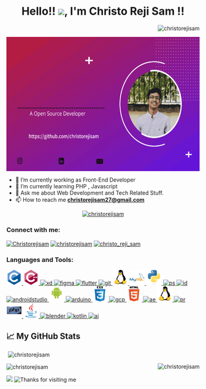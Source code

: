 <h1 align="center"> Hello!! <img  src="https://raw.githubusercontent.com/MartinHeinz/MartinHeinz/master/wave.gif" width="30px">, I'm Christo Reji Sam !! </h1>
<p align="right"> <img src="https://komarev.com/ghpvc/?username=christorejisam&label=Profile%20views&color=0e75b6&style=flat" alt="christorejisam" /> </p>
<img align="center" alt="GIF" src="https://github.com/christorejisam/christorejisam/blob/main/login.gif" width="1800" height="350 >
<img align="right" alt="png" src="https://github.com/christorejisam/christorejisam/blob/main/my-octocat.png" width="350" height="450" />


- 🔭 I’m currently working as Front-End Developer 
- 🌱 I’m currently learning PHP ,  Javascript 
- 💬 Ask me about Web Development and Tech Related Stuff. 
- 📫 How to reach me **christorejisam27@gmail.com** 


<p align="center"> <a href="https://github.com/ryo-ma/github-profile-trophy"><img src="https://github-profile-trophy.vercel.app//?username=christorejisam" alt="christorejisam" /></a> </p>

<h3 align="left">Connect with me:</h3>
<p align="left">
<a href="https://twitter.com/Christorejisam" target="blank"><img align="center" src="https://cdn.jsdelivr.net/npm/simple-icons@3.0.1/icons/twitter.svg" alt="Christorejisam" height="30" width="40" /></a>
<a href="https://linkedin.com/in/christorejisam" target="blank"><img align="center" src="https://cdn.jsdelivr.net/npm/simple-icons@3.0.1/icons/linkedin.svg" alt="christorejisam" height="30" width="40" /></a>
<a href="https://instagram.com/christo_reji_sam" target="blank"><img align="center" src="https://cdn.jsdelivr.net/npm/simple-icons@3.0.1/icons/instagram.svg" alt="christo_reji_sam" height="30" width="40" /></a>
</p>

<p> <h3 align="left">Languages and Tools:</h3> </p>
<p align="left"> 
<a href="https://www.cprogramming.com/" target="_blank"> <img src="https://raw.githubusercontent.com/devicons/devicon/master/icons/c/c-original.svg" alt="c" width="40" height="40"/> </a> 
<a href="https://www.w3schools.com/cpp/" target="_blank"> <img src="https://raw.githubusercontent.com/devicons/devicon/master/icons/cplusplus/cplusplus-original.svg" alt="cplusplus" width="40" height="40"/> </a>
<a href="https://www.adobe.com/products/xd.html" target="_blank"> <img src="https://img.icons8.com/color/48/000000/adobe-xd.png" alt="xd" width="40" height="40"/> </a>
<a href="https://www.figma.com/" target="_blank"> <img src="https://www.vectorlogo.zone/logos/figma/figma-icon.svg" alt="figma" width="40" height="40"/> </a>
<a href="https://flutter.dev" target="_blank"> <img src="https://www.vectorlogo.zone/logos/flutterio/flutterio-icon.svg" alt="flutter" width="40" height="40"/> </a> 
<a href="https://git-scm.com/" target="_blank"> <img src="https://www.vectorlogo.zone/logos/git-scm/git-scm-icon.svg" alt="git" width="40" height="40"/> </a> 
<a href="https://www.linux.org/" target="_blank"> <img src="https://raw.githubusercontent.com/devicons/devicon/master/icons/linux/linux-original.svg" alt="linux" width="40" height="40"/> </a> 
<a href="https://www.mysql.com/" target="_blank"> <img src="https://raw.githubusercontent.com/devicons/devicon/master/icons/mysql/mysql-original-wordmark.svg" alt="mysql" width="40" height="40"/> </a> 
<a href="https://www.python.org" target="_blank"> <img src="https://raw.githubusercontent.com/devicons/devicon/master/icons/python/python-original.svg" alt="python" width="40" height="40"/> </a>  
<a href="https://www.adobe.com/products/photoshop.html" target="_blank"> <img src="https://img.icons8.com/color/48/000000/adobe-photoshop.png" alt="ps" width="40" height="40"/> </a>
<a href="https://www.adobe.com/products/indesign.html" target="_blank"> <img src="https://img.icons8.com/color/48/000000/adobe-indesign.png" alt="id" width="40" height="40"/> </a> 
<a href="https://developer.android.com/studio" target="_blank"> <img src="https://img.icons8.com/fluent/48/000000/android-os.png" alt="androidstudio" width="40" height="40"/> </a> 
<a href="https://developer.android.com" target="_blank"> <img src="https://raw.githubusercontent.com/devicons/devicon/master/icons/android/android-original-wordmark.svg" alt="android" width="40" height="40"/> </a> 
<a href="https://www.arduino.cc/" target="_blank"> <img src="https://cdn.worldvectorlogo.com/logos/arduino-1.svg" alt="arduino" width="40" height="40"/> </a> 
<a href="https://www.w3schools.com/css/" target="_blank"> <img src="https://raw.githubusercontent.com/devicons/devicon/master/icons/css3/css3-original-wordmark.svg" alt="css3" width="40" height="40"/> </a> 
<a href="https://cloud.google.com" target="_blank"> <img src="https://www.vectorlogo.zone/logos/google_cloud/google_cloud-icon.svg" alt="gcp" width="40" height="40"/> </a> 
<a href="https://www.w3.org/html/" target="_blank"> <img src="https://raw.githubusercontent.com/devicons/devicon/master/icons/html5/html5-original-wordmark.svg" alt="html5" width="40" height="40"/> </a> 
<a href="https://www.adobe.com/products/aftereffects.html" target="_blank"> <img src="https://img.icons8.com/color/48/000000/adobe-after-effects.png" alt="ae" width="40" height="40"/> </a>
<a href="https://www.linux.org/" target="_blank"> <img src="https://raw.githubusercontent.com/devicons/devicon/master/icons/linux/linux-original.svg" alt="linux" width="40" height="40"/> </a>
<a href="https://www.adobe.com/products/premiere.html" target="_blank"> <img src="https://img.icons8.com/color/48/000000/adobe-premiere-pro.png" alt="pr" width="40" height="40"/> </a>
<a href="https://www.php.net" target="_blank"> <img src="https://raw.githubusercontent.com/devicons/devicon/master/icons/php/php-original.svg" alt="php" width="40" height="40"/> </a>
<a href="https://www.java.com" target="_blank"> <img src="https://raw.githubusercontent.com/devicons/devicon/master/icons/java/java-original.svg" alt="java" width="40" height="40"/> </a>
<a href="https://www.blender.org/" target="_blank"> <img src="https://download.blender.org/branding/community/blender_community_badge_white.svg" alt="blender" width="40" height="40"/> </a> 
<a href="https://kotlinlang.org" target="_blank"> <img src="https://www.vectorlogo.zone/logos/kotlinlang/kotlinlang-icon.svg" alt="kotlin" width="40" height="40"/> </a>
<a href="https://www.adobe.com/products/illustrator.html" target="_blank"> <img src="https://img.icons8.com/color/48/000000/adobe-illustrator.png" alt="ai" width="40" height="40"/> </a>
</p>

## &#x1f4c8; My GitHub Stats
<p align="center">
  <p>&nbsp;<img align="center" src="https://github-readme-stats.vercel.app/api/?username=christorejisam&show_icons=true&locale=en&theme=algolia" alt="christorejisam" /></p>
  <p><img align="right" src="https://github-readme-stats.vercel.app/api/top-langs/?username=christorejisam&show_icons=true&locale=en&layout=compact&theme=algolia" alt="christorejisam" /></p>

<p><img align="center" src="https://github-readme-streak-stats.herokuapp.com/?user=christorejisam&theme=algolia" alt="christorejisam" /></p>
  <img src="https://activity-graph.herokuapp.com/graph/?username=christorejisam&theme=dracula&bg_color=00000000&color=878787&line=4c8ed9&point=00000000&area=true&hide_border=true">
      
<img height="120" alt="Thanks for visiting me" width="100%" src="https://raw.githubusercontent.com/BrunnerLivio/brunnerlivio/master/images/marquee.svg" />  
  
</p>


